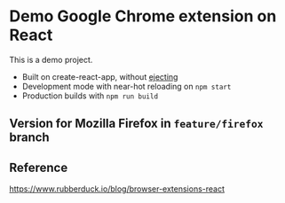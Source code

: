 # Demo Google Chrome extension on React

This is a demo project.

- Built on create-react-app, without [ejecting](https://github.com/facebook/create-react-app/blob/master/packages/react-scripts/template/README.md#npm-run-eject)
- Development mode with near-hot reloading on `npm start`
- Production builds with `npm run build`

## Version for Mozilla Firefox in `feature/firefox` branch

## Reference
https://www.rubberduck.io/blog/browser-extensions-react
